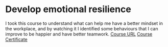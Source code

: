 # Develop emotional resilience
I took this course to understand what can help me have a better mindset in the workplace, and by watching it I identified some behaviours that I can improve to be happier and have better teamwork.
[Course URL](https://valid.udemy.com/course/emotional-resilience/)
[Course Certificate](imnages/develop-emotional-resilience.jpg)
